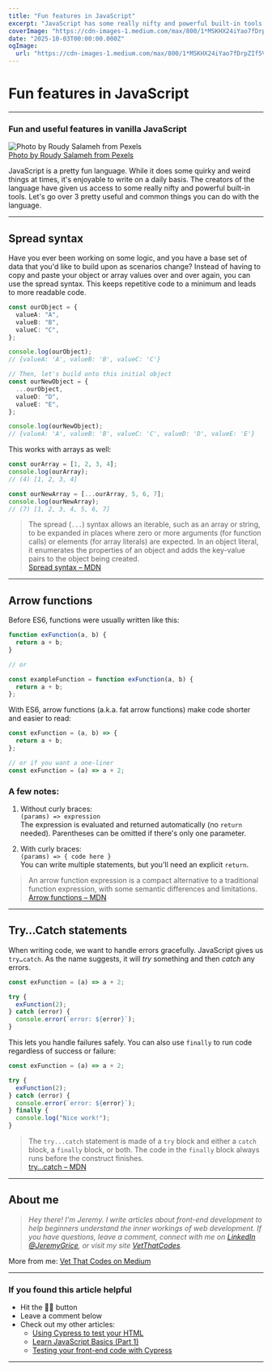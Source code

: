 ```yaml
---
title: "Fun features in JavaScript"
excerpt: "JavaScript has some really nifty and powerful built-in tools...."
coverImage: "https://cdn-images-1.medium.com/max/800/1*MSKHX24iYao7fDrpZIf5Vg.jpeg"
date: "2025-10-03T00:00:00.000Z"
ogImage:
  url: "https://cdn-images-1.medium.com/max/800/1*MSKHX24iYao7fDrpZIf5Vg.jpeg"
---
```


# Fun features in JavaScript

---

### Fun and useful features in vanilla JavaScript

![Photo by Roudy Salameh from Pexels](https://cdn-images-1.medium.com/max/800/1*MSKHX24iYao7fDrpZIf5Vg.jpeg)  
[Photo by Roudy Salameh from Pexels](https://www.pexels.com/photo/empty-road-in-middle-of-trees-1930422/)

JavaScript is a pretty fun language. While it does some quirky and weird things at times, it's enjoyable to write on a daily basis. The creators of the language have given us access to some really nifty and powerful built-in tools. Let's go over 3 pretty useful and common things you can do with the language.

---

## Spread syntax

Have you ever been working on some logic, and you have a base set of data that you'd like to build upon as scenarios change? Instead of having to copy and paste your object or array values over and over again, you can use the spread syntax. This keeps repetitive code to a minimum and leads to more readable code.

```typescript
const ourObject = {
  valueA: "A",
  valueB: "B",
  valueC: "C",
};

console.log(ourObject);
// {valueA: 'A', valueB: 'B', valueC: 'C'}

// Then, let's build onto this initial object
const ourNewObject = {
  ...ourObject,
  valueD: "D",
  valueE: "E",
};

console.log(ourNewObject);
// {valueA: 'A', valueB: 'B', valueC: 'C', valueD: 'D', valueE: 'E'}
```

This works with arrays as well:

```typescript
const ourArray = [1, 2, 3, 4];
console.log(ourArray);
// (4) [1, 2, 3, 4]

const ourNewArray = [...ourArray, 5, 6, 7];
console.log(ourNewArray);
// (7) [1, 2, 3, 4, 5, 6, 7]
```

> The spread (`...`) syntax allows an iterable, such as an array or string, to be expanded in places where zero or more arguments (for function calls) or elements (for array literals) are expected. In an object literal, it enumerates the properties of an object and adds the key-value pairs to the object being created.  
> [Spread syntax – MDN](https://developer.mozilla.org/en-US/docs/Web/JavaScript/Reference/Operators/Spread_syntax)

---

## Arrow functions

Before ES6, functions were usually written like this:

```typescript
function exFunction(a, b) {
  return a + b;
}

// or

const exampleFunction = function exFunction(a, b) {
  return a + b;
};
```

With ES6, arrow functions (a.k.a. fat arrow functions) make code shorter and easier to read:

```javascript
const exFunction = (a, b) => {
  return a + b;
};

// or if you want a one-liner
const exFunction = (a) => a + 2;
```

### A few notes:

1. Without curly braces:  
   `(params) => expression`  
   The expression is evaluated and returned automatically (no `return` needed). Parentheses can be omitted if there's only one parameter.

2. With curly braces:  
   `(params) => { code here }`  
   You can write multiple statements, but you'll need an explicit `return`.

> An arrow function expression is a compact alternative to a traditional function expression, with some semantic differences and limitations.  
> [Arrow functions – MDN](https://developer.mozilla.org/en-US/docs/Web/JavaScript/Reference/Functions/Arrow_functions)

---

## Try…Catch statements

When writing code, we want to handle errors gracefully. JavaScript gives us `try…catch`. As the name suggests, it will _try_ something and then _catch_ any errors.

```javascript
const exFunction = (a) => a + 2;

try {
  exFunction(2);
} catch (error) {
  console.error(`error: ${error}`);
}
```

This lets you handle failures safely. You can also use `finally` to run code regardless of success or failure:

```javascript
const exFunction = (a) => a + 2;

try {
  exFunction(2);
} catch (error) {
  console.error(`error: ${error}`);
} finally {
  console.log("Nice work!");
}
```

> The `try...catch` statement is made of a `try` block and either a `catch` block, a `finally` block, or both. The code in the `finally` block always runs before the construct finishes.  
> [try…catch – MDN](https://developer.mozilla.org/en-US/docs/Web/JavaScript/Reference/Statements/try...catch)

---

## About me

> _Hey there! I'm Jeremy. I write articles about front-end development to help beginners understand the inner workings of web development. If you have questions, leave a comment, connect with me on [LinkedIn @JeremyGrice](https://www.linkedin.com/in/jeremylgrice/), or visit my site [VetThatCodes](https://vetthatcodes.com/)._

More from me: [Vet That Codes on Medium](https://medium.com/@vetthatcodes)

---

### If you found this article helpful

- Hit the 👏🏻 button
- Leave a comment below
- Check out my other articles:
  - [Using Cypress to test your HTML](https://javascript.plainenglish.io/using-cypress-to-test-your-html-6431eaf7e770)
  - [Learn JavaScript Basics (Part 1)](https://javascript.plainenglish.io/learn-the-javascript-basics-part-1-c4450643fbea)
  - [Testing your front-end code with Cypress](https://javascript.plainenglish.io/testing-your-front-end-code-with-cypress-4a3c64ab89d4)

---